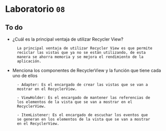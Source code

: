 # Laboratorio `08`


## To do

- ¿Cuál es la principal ventaja de utilizar Recycler View?

        La principal ventaja de utilizar Recycler View es que permite
        reciclar las vistas que ya no se están utilizando, de esta
        manera se ahorra memoria y se mejora el rendimiento de la
        aplicación.

- Menciona los componentes de RecyclerView y la función que tiene
cada uno de ellos

        - Adapter: Es el encargado de crear las vistas que se van a
        mostrar en el RecyclerView.

        - ViewHolder: Es el encargado de mantener las referencias de
        los elementos de la vista que se van a mostrar en el
        RecyclerView.

        - ItemListener: Es el encargado de escuchar los eventos que
        se generan en los elementos de la vista que se van a mostrar
        en el RecyclerView.
